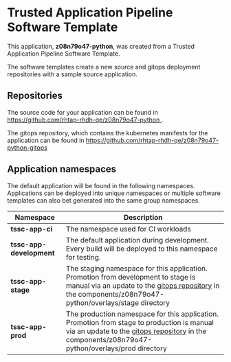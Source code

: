 # Trusted Application Pipeline Software Template

This application, **z08n79o47-python**, was created from a Trusted Application Pipeline Software Template.

The software templates create a new source and gitops deployment repositories with a sample source application. 

## Repositories

The source code for your application can be found in [https://github.com/rhtap-rhdh-qe/z08n79o47-python ](https://github.com/rhtap-rhdh-qe/z08n79o47-python ).
 
The gitops repository, which contains the kubernetes manifests for the application can be found in 
[https://github.com/rhtap-rhdh-qe/z08n79o47-python-gitops ](https://github.com/rhtap-rhdh-qe/z08n79o47-python-gitops ) 

## Application namespaces 

The default application will be found in the following namespaces. Applications can be deployed into unique namespaces or multiple software templates can also bet generated into the same group namespaces.  

|  Namespace   |  Description   |  
| -------- | -------- |
| **tssc-app-ci** | The namespace used for CI workloads |
| **tssc-app-development** | The default application during development. Every build will be deployed to this namespace for testing. |
| **tssc-app-stage** | The staging namespace for this application. Promotion from development to stage is manual via an update to the [gitops repository](https://github.com/rhtap-rhdh-qe/z08n79o47-python-gitops ) in the components/z08n79o47-python/overlays/stage directory |
| **tssc-app-prod** | The production namespace for this application. Promotion from stage to production is manual via an update to the [gitops repository](https://github.com/rhtap-rhdh-qe/z08n79o47-python-gitops ) in the components/z08n79o47-python/overlays/prod directory |